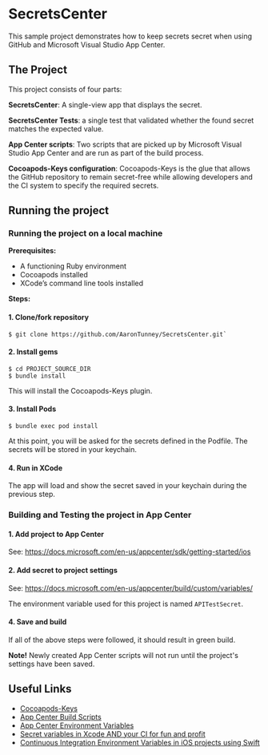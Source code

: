 # SecretsCenter

This sample project demonstrates how to keep secrets secret when using GitHub and Microsoft Visual Studio App Center.

## The Project

This project consists of four parts:

**SecretsCenter**: A single-view app that displays the secret.

**SecretsCenter Tests**: a single test that validated whether the found secret matches the expected value.

**App Center scripts**: Two scripts that are picked up by Microsoft Visual Studio App Center and are run as part of the build process.

**Cocoapods-Keys configuration**: Cocoapods-Keys is the glue that allows the GitHub repository to remain secret-free while allowing developers and the CI system to specify the required secrets.

## Running the project

### Running the project on a local machine

**Prerequisites:**

* A functioning Ruby environment
* Cocoapods installed
* XCode’s command line tools installed

**Steps:**

#### 1. Clone/fork repository

```
$ git clone https://github.com/AaronTunney/SecretsCenter.git`
```

#### 2. Install gems

```
$ cd PROJECT_SOURCE_DIR
$ bundle install
```

This will install the Cocoapods-Keys plugin.

#### 3. Install Pods

```
$ bundle exec pod install
```

At this point, you will be asked for the secrets defined in the Podfile. The secrets will be stored in your keychain.

#### 4. Run in XCode

The app will load and show the secret saved in your keychain during the previous step.

### Building and Testing the project in App Center

#### 1. Add project to App Center

See: https://docs.microsoft.com/en-us/appcenter/sdk/getting-started/ios

#### 2. Add secret to project settings

See: https://docs.microsoft.com/en-us/appcenter/build/custom/variables/

The environment variable used for this project is named `APITestSecret`. 

#### 4. Save and build

If all of the above steps were followed, it should result in green build.

**Note!**
Newly created App Center scripts will not run until the project's settings have been saved. 

## Useful Links

* [Cocoapods-Keys](https://github.com/orta/cocoapods-keys)
* [App Center Build Scripts](https://docs.microsoft.com/en-us/appcenter/build/custom/scripts/)
* [App Center Environment Variables](https://docs.microsoft.com/en-us/appcenter/build/custom/variables/)
* [Secret variables in Xcode AND your CI for fun and profit](https://medium.com/flawless-app-stories/secret-variables-in-xcode-and-your-ci-for-fun-and-profit-d387a50475d7)
* [Continuous Integration Environment Variables in iOS projects using Swift](https://medium.com/@lucianoalmeida1/continuous-integration-environment-variables-in-ios-projects-using-swift-f72e50176a91)
